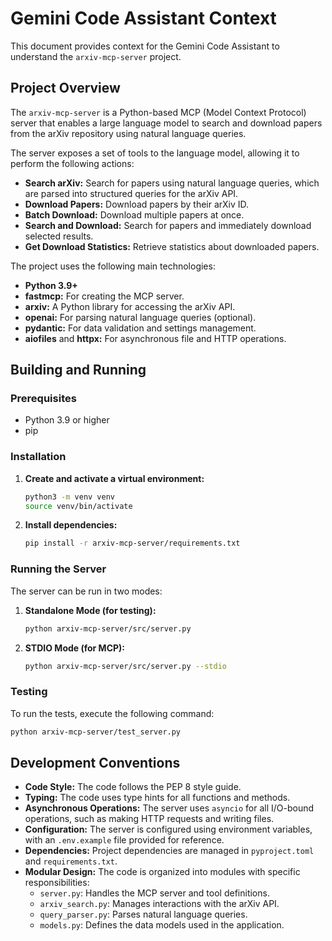 # Gemini Code Assistant Context

This document provides context for the Gemini Code Assistant to understand the `arxiv-mcp-server` project.

## Project Overview

The `arxiv-mcp-server` is a Python-based MCP (Model Context Protocol) server that enables a large language model to search and download papers from the arXiv repository using natural language queries.

The server exposes a set of tools to the language model, allowing it to perform the following actions:

*   **Search arXiv:** Search for papers using natural language queries, which are parsed into structured queries for the arXiv API.
*   **Download Papers:** Download papers by their arXiv ID.
*   **Batch Download:** Download multiple papers at once.
*   **Search and Download:** Search for papers and immediately download selected results.
*   **Get Download Statistics:** Retrieve statistics about downloaded papers.

The project uses the following main technologies:

*   **Python 3.9+**
*   **fastmcp:** For creating the MCP server.
*   **arxiv:** A Python library for accessing the arXiv API.
*   **openai:** For parsing natural language queries (optional).
*   **pydantic:** For data validation and settings management.
*   **aiofiles** and **httpx:** For asynchronous file and HTTP operations.

## Building and Running

### Prerequisites

*   Python 3.9 or higher
*   pip

### Installation

1.  **Create and activate a virtual environment:**

    ```bash
    python3 -m venv venv
    source venv/bin/activate
    ```

2.  **Install dependencies:**

    ```bash
    pip install -r arxiv-mcp-server/requirements.txt
    ```

### Running the Server

The server can be run in two modes:

1.  **Standalone Mode (for testing):**

    ```bash
    python arxiv-mcp-server/src/server.py
    ```

2.  **STDIO Mode (for MCP):**

    ```bash
    python arxiv-mcp-server/src/server.py --stdio
    ```

### Testing

To run the tests, execute the following command:

```bash
python arxiv-mcp-server/test_server.py
```

## Development Conventions

*   **Code Style:** The code follows the PEP 8 style guide.
*   **Typing:** The code uses type hints for all functions and methods.
*   **Asynchronous Operations:** The server uses `asyncio` for all I/O-bound operations, such as making HTTP requests and writing files.
*   **Configuration:** The server is configured using environment variables, with an `.env.example` file provided for reference.
*   **Dependencies:** Project dependencies are managed in `pyproject.toml` and `requirements.txt`.
*   **Modular Design:** The code is organized into modules with specific responsibilities:
    *   `server.py`: Handles the MCP server and tool definitions.
    *   `arxiv_search.py`: Manages interactions with the arXiv API.
    *   `query_parser.py`: Parses natural language queries.
    *   `models.py`: Defines the data models used in the application.
